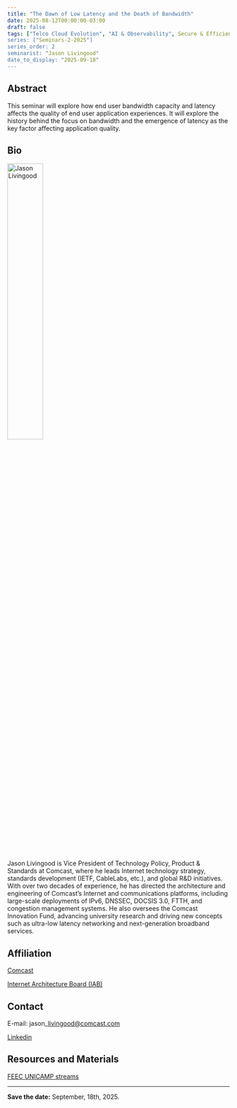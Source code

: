 ```yaml
---
title: "The Dawn of Low Latency and the Death of Bandwidth"
date: 2025-08-12T00:00:00-03:00
draft: false
tags: ["Telco Cloud Evolution", "AI & Observability", Secure & Efficient Infrastructure"]
series: ["Seminars-2-2025"]
series_order: 2
seminarist: "Jason Livingood"
date_to_display: "2025-09-18"
---
```


## Abstract

This seminar will explore how end user bandwidth capacity and latency affects the quality of end user application experiences. It will explore the history behind the focus on bandwidth and the emergence of latency as the key factor affecting application quality.

## Bio

<img alt="Jason Livingood" src="/seminars/seminars-2-2025/2/jason-livingood.png" style="width: 40%; height: 160x;">

Jason Livingood is Vice President of Technology Policy, Product & Standards at Comcast, where he leads Internet technology strategy, standards development (IETF, CableLabs, etc.), and global R&D initiatives. With over two decades of experience, he has directed the architecture and engineering of Comcast’s Internet and communications platforms, including large-scale deployments of IPv6, DNSSEC, DOCSIS 3.0, FTTH, and congestion management systems. He also oversees the Comcast Innovation Fund, advancing university research and driving new concepts such as ultra-low latency networking and next-generation broadband services.


## Affiliation
[Comcast](https://corporate.comcast.com/)

[Internet Architecture Board (IAB)](https://www.iab.org/)

## Contact
E-mail: jason\_livingood@comcast.com

[Linkedin](https://www.linkedin.com/in/jlivingood/)



## Resources and Materials

[FEEC UNICAMP streams](https://www.youtube.com/@feec-unicamp/streams)


<!--<iframe width="560" height="315" src="https://www.youtube.com/embed/lMptr7rmdco" title="YouTube video player" frameborder="0" allow="accelerometer; autoplay; clipboard-write; encrypted-media; gyroscope; picture-in-picture; web-share" allowfullscreen></iframe>
-->

---

**Save the date:**  September, 18th, 2025.
